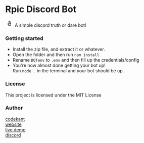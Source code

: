 # Rpic Discord Bot
<img src="https://raw.githubusercontent.com/codekant/rpic/master/src/raw/images/amogus.png" height="20"> A simple discord truth or dare bot!

### Getting started 
* Install the zip file, and extract it or whatever.
* Open the folder and then run 
```npm install```
* Rename `DOTenv` to `.env` and then fill up the credentials/config
* You're now almost done getting your bot up! <br> Run 
```node .``` in the terminal and your bot should be up.

### License
This project is licensed under the MIT License

### Author
[codekant](https://github.com/codekant) 
<br>
[website](https://kant.gq)
<br>
[live demo](https://discord.com/api/oauth2/authorize?client_id=619490565154668546&permissions=67161152&scope=bot)
<br>
[discord](https://discord.gg/DFpvmnRp6U)